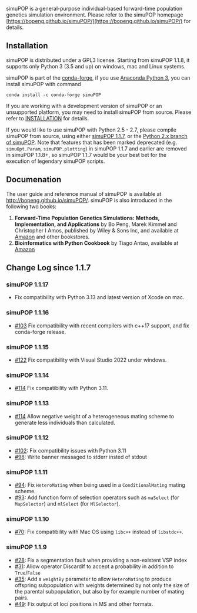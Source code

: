 simuPOP is a general-purpose individual-based forward-time population genetics
simulation environment. Please refer to the simuPOP homepage [https://bopeng.github.io/simuPOP/](https://bopeng.github.io/simuPOP/) for details.

## Installation

simuPOP is distributed under a GPL3 license. Starting from simuPOP 1.1.8, it supports only Python 3 (3.5 and up) on windows, mac and Linux systems.

simuPOP is part of the [conda-forge](https://conda-forge.github.io/), if you use [Anaconda Python 3](https://www.continuum.io/downloads), you can install simuPOP with command

```
conda install -c conda-forge simuPOP
```

If you are working with a development version of simuPOP or an unsupported platform, you may need to install simuPOP from source. Please
refer to [INSTALLATION](https://github.com/BoPeng/simuPOP/blob/master/INSTALL) for details.

If you would like to use simuPOP with Python 2.5 - 2.7, please compile simuPOP from source, using either [simuPOP 1.1.7](https://pypi.python.org/pypi/simuPOP/1.1.7),
or the [Python 2.x branch of simuPOP](https://github.com/BoPeng/simuPOP/tree/python2). Note that features that has been marked deprecated
(e.g. `simuOpt.Param`, `simuPOP.plotting`) in simuPOP 1.1.7 and earlier are removed in simuPOP 1.1.8+, so simuPOP 1.1.7 would be your best
bet for the execution of legendary simuPOP scripts.

## Documenation

The user guide and reference manual of simuPOP is available at http://bopeng.github.io/simuPOP/. simuPOP is also introduced in the following two books:

1. **Forward-Time Population Genetics Simulations: Methods, Implementation, and Applications** by Bo Peng, Marek Kimmel and Christopher I Amos, published by Wiley & Sons Inc, and available at [Amazon](http://www.amazon.com/gp/product/0470503483/?tag=wwwwileycom-20) and other bookstores.
2. **Bioinformatics with Python Cookbook** by Tiago Antao, available at [Amazon](https://www.amazon.com/Bioinformatics-Python-Cookbook-Tiago-Antao/dp/1782175113)

## Change Log since 1.1.7

### simuPOP 1.1.17
* Fix compatibility with Python 3.13 and latest version of Xcode on mac.

### simuPOP 1.1.16
* [#103](https://github.com/BoPeng/simuPOP/issues/103) Fix compatibility with recent compilers with c++17 support, and fix conda-forge release.

### simuPOP 1.1.15
* [#122](https://github.com/BoPeng/simuPOP/issues/122) Fix compatibility with Visual Studio 2022 under windows.

### simuPOP 1.1.14
* [#114](https://github.com/BoPeng/simuPOP/issues/117) Fix compatibility with Python 3.11.

### simuPOP 1.1.13
* [#114](https://github.com/BoPeng/simuPOP/issues/114) Allow negative weight of a heterogeneous mating scheme to generate less individuals than calculated.

### simuPOP 1.1.12
* [#102](https://github.com/BoPeng/simuPOP/issues/102): Fix compatibility issues with Python 3.11
* [#98](https://github.com/BoPeng/simuPOP/issues/98): Write banner messaged to stderr insted of stdout

### simuPOP 1.1.11
* [#94](https://github.com/BoPeng/simuPOP/issues/94): Fix `HeteroMating` when being used in a `ConditionalMating` mating scheme.
* [#93](https://github.com/BoPeng/simuPOP/issues/93): Add function form of selection operators such as `maSelect` (for `MapSelector`) and `mlSelect` (for `MlSelector`).


### simuPOP 1.1.10
* [#70](https://github.com/BoPeng/simuPOP/issues/70): Fix compatibility with Mac OS using `libc++` instead of `libstdc++`.

### simuPOP 1.1.9
* [#28](https://github.com/BoPeng/simuPOP/issues/28): Fix a segmentation fault when providing a non-existent VSP index
* [#31](https://github.com/BoPeng/simuPOP/issues/31): Allow operator DiscardIf to accept a probability in addition to `True`/`False`
* [#35](https://github.com/BoPeng/simuPOP/issues/35): Add a `weightBy` parameter to allow `HeteroMating` to produce offspring subpopulation with weights determined by not only the size of the parental subpopulation, but also by for example number of mating pairs.
* [#49](https://github.com/BoPeng/simuPOP/issues/49): Fix output of loci positions in MS and other formats.
